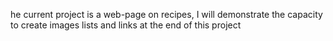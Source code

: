 he current project is a web-page on recipes, I will demonstrate the capacity to create images lists and links at the end of this project
